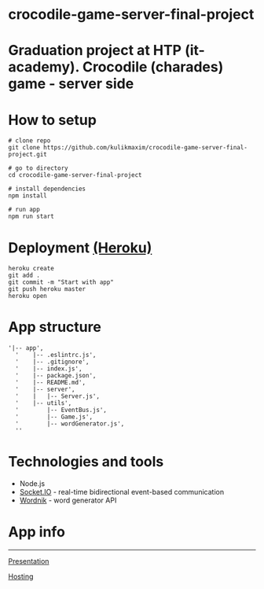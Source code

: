 # crocodile-game-server-final-project
# Graduation project at HTP (it-academy). Crocodile (charades) game - server side

# How to setup

```
# clone repo
git clone https://github.com/kulikmaxim/crocodile-game-server-final-project.git

# go to directory
cd crocodile-game-server-final-project

# install dependencies
npm install

# run app
npm run start
```
# Deployment [(Heroku)](https://devcenter.heroku.com/articles/deploying-nodejs)
```
heroku create
git add .
git commit -m "Start with app"
git push heroku master
heroku open
```

# App structure
```
'|-- app',
  '    |-- .eslintrc.js',
  '    |-- .gitignore',
  '    |-- index.js',
  '    |-- package.json',
  '    |-- README.md',
  '    |-- server',
  '    |   |-- Server.js',
  '    |-- utils',
  '        |-- EventBus.js',
  '        |-- Game.js',
  '        |-- wordGenerator.js',
  '' 
```

# Technologies and tools

- Node.js
- [Socket.IO](https://socket.io/) - real-time bidirectional event-based communication
- [Wordnik](http://developer.wordnik.com/) - word generator API

# App info
-------------

[Presentation](https://sss)

[Hosting](https://tranquil-wave-78594.herokuapp.com/)
